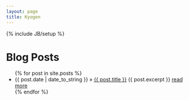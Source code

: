 ```yaml
---
layout: page
title: Kyogen
---
```

{% include JB/setup %}

# Blog Posts
  <ul class="posts">
    {% for post in site.posts %}
      <li><span>{{ post.date | date_to_string }}</span> &raquo; <a href="{{ post.url }}">{{ post.title }}</a>
      {{ post.excerpt }}
      <a href="{{ post.url }}">read more</a>
      </li>
    {% endfor %}
  </ul>

